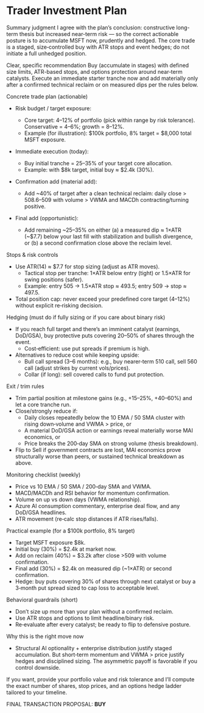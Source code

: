 # Trader Investment Plan

Summary judgment
I agree with the plan’s conclusion: constructive long-term thesis but increased near-term risk — so the correct actionable posture is to accumulate MSFT now, prudently and hedged. The core trade is a staged, size‑controlled buy with ATR stops and event hedges; do not initiate a full unhedged position.

Clear, specific recommendation
Buy (accumulate in stages) with defined size limits, ATR-based stops, and options protection around near‑term catalysts. Execute an immediate starter tranche now and add materially only after a confirmed technical reclaim or on measured dips per the rules below.

Concrete trade plan (actionable)
- Risk budget / target exposure:
  - Core target: 4–12% of portfolio (pick within range by risk tolerance). Conservative = 4–6%; growth = 8–12%.
  - Example (for illustration): $100k portfolio, 8% target = $8,000 total MSFT exposure.

- Immediate execution (today):
  - Buy initial tranche = 25–35% of your target core allocation.
  - Example: with $8k target, initial buy ≈ $2.4k (30%).

- Confirmation add (material add):
  - Add ~40% of target after a clean technical reclaim: daily close > 508.6–509 with volume > VWMA and MACDh contracting/turning positive.

- Final add (opportunistic):
  - Add remaining ~25–35% on either (a) a measured dip ≈ 1×ATR (~$7.7) below your last fill with stabilization and bullish divergence, or (b) a second confirmation close above the reclaim level.

Stops & risk controls
- Use ATR(14) ≈ $7.7 for stop sizing (adjust as ATR moves).
  - Tactical stop per tranche: 1×ATR below entry (tight) or 1.5×ATR for swing positions (safer).
  - Example: entry 505 → 1.5×ATR stop ≈ 493.5; entry 509 → stop ≈ 497.5.
- Total position cap: never exceed your predefined core target (4–12%) without explicit re‑risking decision.

Hedging (must do if fully sizing or if you care about binary risk)
- If you reach full target and there’s an imminent catalyst (earnings, DoD/GSA), buy protective puts covering 20–50% of shares through the event.
  - Cost‑efficient: use put spreads if premium is high.
- Alternatives to reduce cost while keeping upside:
  - Bull call spread (3–6 months): e.g., buy nearer‑term 510 call, sell 560 call (adjust strikes by current vols/prices).
  - Collar (if long): sell covered calls to fund put protection.

Exit / trim rules
- Trim partial position at milestone gains (e.g., +15–25%, +40–60%) and let a core tranche run.
- Close/strongly reduce if:
  - Daily closes repeatedly below the 10 EMA / 50 SMA cluster with rising down‑volume and VWMA > price, or
  - A material DoD/GSA action or earnings reveal materially worse MAI economics, or
  - Price breaks the 200‑day SMA on strong volume (thesis breakdown).
- Flip to Sell if government contracts are lost, MAI economics prove structurally worse than peers, or sustained technical breakdown as above.

Monitoring checklist (weekly)
- Price vs 10 EMA / 50 SMA / 200‑day SMA and VWMA.
- MACD/MACDh and RSI behavior for momentum confirmation.
- Volume on up vs down days (VWMA relationship).
- Azure AI consumption commentary, enterprise deal flow, and any DoD/GSA headlines.
- ATR movement (re‑calc stop distances if ATR rises/falls).

Practical example (for a $100k portfolio, 8% target)
- Target MSFT exposure $8k.
- Initial buy (30%) = $2.4k at market now.
- Add on reclaim (40%) = $3.2k after close >509 with volume confirmation.
- Final add (30%) = $2.4k on measured dip (~1×ATR) or second confirmation.
- Hedge: buy puts covering 30% of shares through next catalyst or buy a 3‑month put spread sized to cap loss to acceptable level.

Behavioral guardrails (short)
- Don’t size up more than your plan without a confirmed reclaim.
- Use ATR stops and options to limit headline/binary risk.
- Re‑evaluate after every catalyst; be ready to flip to defensive posture.

Why this is the right move now
- Structural AI optionality + enterprise distribution justify staged accumulation. But short‑term momentum and VWMA > price justify hedges and disciplined sizing. The asymmetric payoff is favorable if you control downside.

If you want, provide your portfolio value and risk tolerance and I’ll compute the exact number of shares, stop prices, and an options hedge ladder tailored to your timeline.

FINAL TRANSACTION PROPOSAL: **BUY**
